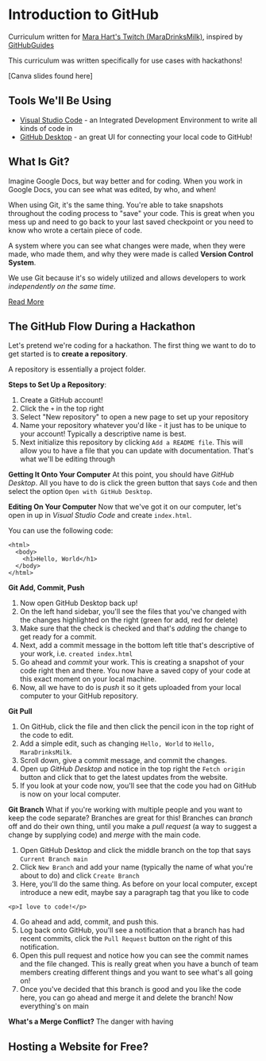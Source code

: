# Introduction to GitHub
Curriculum written for [Mara Hart's Twitch (MaraDrinksMilk)](https://twitch.tv/maradrinksmilk), inspired by [GitHubGuides](guides.github.com)

This curriculum was written specifically for use cases with hackathons!

[Canva slides found here]

## Tools We'll Be Using
* [Visual Studio Code](https://code.visualstudio.com/Download) - an Integrated Development Environment to write all kinds of code in
* [GitHub Desktop](https://desktop.github.com/) - an great UI for connecting your local code to GitHub!

## What Is Git?
Imagine Google Docs, but way better and for coding. When you work in Google Docs, you can see what was edited, by who, and when!

When using Git, it's the same thing. You're able to take snapshots throughout the coding process to "save" your code. This is great when you mess up and need to go back to your last saved checkpoint or you need to know who wrote a certain piece of code.

A system where you can see what changes were made, when they were made, who made them, and why they were made is called **Version Control System**.

We use Git because it's so widely utilized and allows developers to work *independently on the same time*.

[Read More](https://guides.github.com/introduction/git-handbook/)

## The GitHub Flow During a Hackathon
Let's pretend we're coding for a hackathon. The first thing we want to do to get started is to **create a repository**.

A repository is essentially a project folder. 

**Steps to Set Up a Repository**:
1. Create a GitHub account!
2. Click the `+` in the top right
3. Select "New repository" to open a new page to set up your repository
4. Name your repository whatever you'd like - it just has to be unique to your account! Typically a descriptive name is best.
5. Next initialize this repository by clicking `Add a README file`. This will allow you to have a file that you can update with documentation. That's what we'll be editing through

**Getting It Onto Your Computer**
At this point, you should have *GitHub Desktop*. All you have to do is click the green button that says `Code` and then select the option `Open with GitHub Desktop`.

**Editing On Your Computer**
Now that we've got it on our computer, let's open in up in *Visual Studio Code* and create `index.html`.

You can use the following code:
```
<html>
  <body>
    <h1>Hello, World</h1>
  </body>
</html>
```

**Git Add, Commit, Push**
1. Now open GitHub Desktop back up!
2. On the left hand sidebar, you'll see the files that you've changed with the changes highlighted on the right (green for add, red for delete)
3. Make sure that the check is checked and that's *adding* the change to get ready for a commit.
4. Next, add a commit message in the bottom left title that's descriptive of your work, i.e. `created index.html`
5. Go ahead and *commit* your work. This is creating a snapshot of your code right then and there. You now have a saved copy of your code at this exact moment on your local machine.
6. Now, all we have to do is *push* it so it gets uploaded from your local computer to your GitHub repository.

**Git Pull**
1. On GitHub, click the file and then click the pencil icon in the top right of the code to edit.
2. Add a simple edit, such as changing `Hello, World` to `Hello, MaraDrinksMilk`.
3. Scroll down, give a commit message, and commit the changes.
4. Open up *GitHub Desktop* and notice in the top right the `Fetch origin` button and click that to get the latest updates from the website.
5. If you look at your code now, you'll see that the code you had on GitHub is now on your local computer. 

**Git Branch**
What if you're working with multiple people and you want to keep the code separate?
Branches are great for this! Branches can *branch* off and do their own thing, until you make a *pull request* (a way to suggest a change by supplying code) and *merge* with the main code.

1. Open GitHub Desktop and click the middle branch on the top that says `Current Branch main`
2. Click `New Branch` and add your name (typically the name of what you're about to do) and click `Create Branch`
3. Here, you'll do the same thing. As before on your local computer, except introduce a new edit, maybe say a paragraph tag that you like to code
```
<p>I love to code!</p>
```
4. Go ahead and add, commit, and push this.
5. Log back onto GitHub, you'll see a notification that a branch has had recent commits, click the `Pull Request` button on the right of this notification.
6. Open this pull request and notice how you can see the commit names and the file changed. This is really great when you have a bunch of team members creating different things and you want to see what's all going on!
7. Once you've decided that this branch is good and you like the code here, you can go ahead and merge it and delete the branch! Now everything's on main

**What's a Merge Conflict?**
The danger with having 

## Hosting a Website for Free?